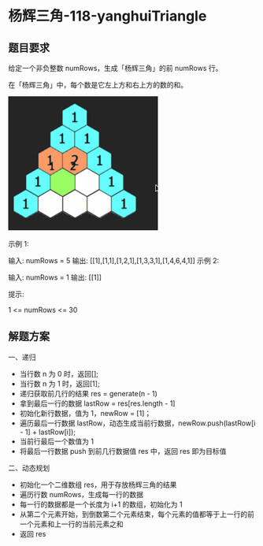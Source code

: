 # 杨辉三角-118-yanghuiTriangle

## 题目要求

给定一个非负整数 numRows，生成「杨辉三角」的前 numRows 行。

在「杨辉三角」中，每个数是它左上方和右上方的数的和。

![alt text](yanghui.gif)

示例 1:

输入: numRows = 5
输出: [[1],[1,1],[1,2,1],[1,3,3,1],[1,4,6,4,1]]
示例 2:

输入: numRows = 1
输出: [[1]]

提示:

1 <= numRows <= 30

## 解题方案

一、递归

- 当行数 n 为 0 时，返回[];
- 当行数 n 为 1 时，返回[1];
- 递归获取前几行的结果 res = generate(n - 1)
- 拿到最后一行的数据 lastRow = res[res.length - 1]
- 初始化新行数据，值为 1，newRow = [1]；
- 遍历最后一行数据 lastRow，动态生成当前行数据，newRow.push(lastRow[i - 1] + lastRow[i]);
- 当前行最后一个数值为 1
- 将最后一行数据 push 到前几行数据值 res 中，返回 res 即为目标值

二、动态规划

- 初始化一个二维数组 res，用于存放杨辉三角的结果
- 遍历行数 numRows，生成每一行的数据
- 每一行的数据都是一个长度为 i+1 的数组，初始化为 1
- 从第二个元素开始，到倒数第二个元素结束，每个元素的值都等于上一行的前一个元素和上一行的当前元素之和
- 返回 res

